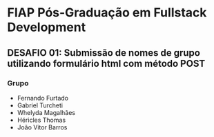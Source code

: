 # FIAP Pós-Graduação em Fullstack Development
## DESAFIO 01: Submissão de nomes de grupo utilizando formulário html com método POST 

### Grupo
- Fernando Furtado
- Gabriel Turcheti
- Whelyda Magalhães
- Héricles Thomas
- João Vitor Barros
